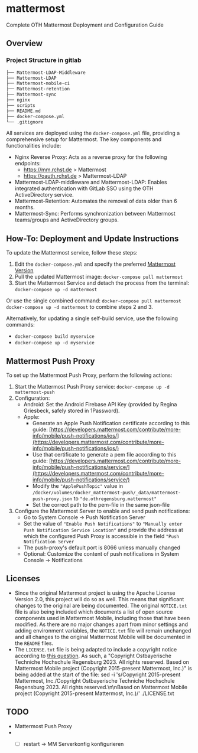 # mattermost
Complete OTH Mattermost Deployment and Configuration Guide
## Overview

### Project Structure in gitlab
```markdown
├── Mattermost-LDAP-Middleware
├── Mattermost-LDAP
├── Mattermost-mobile-ci
├── Mattermost-retention
├── Mattermost-sync
├── nginx
├── scripts
├── README.md
├── docker-compose.yml
└── .gitignore
```

All services are deployed using the `docker-compose.yml` file, providing a comprehensive setup for Mattermost. The key components and functionalities include:
- Nginx Reverse Proxy: Acts as a reverse proxy for the following endpoints:
    - https://mm.rchst.de > Mattermost
    - https://oauth.rchst.de > Mattermost-LDAP
- Mattermost-LDAP-middleware and Mattermost-LDAP:  Enables integrated authentication with GitLab SSO using the OTH ActiveDirectory service.
- Mattermost-Retention: Automates the removal of data older than 6 months.
- Mattermost-Sync: Performs synchronization between Mattermost teams/groups and ActiveDirectory groups.

## How-To: Deployment and Update Instructions
To update the Mattermost service, follow these steps:
1. Edit the `docker-compose.yml` and specify the preferred [Mattermost Version](https://docs.mattermost.com/install/self-managed-changelog.html)
2. Pull the updated Mattermost image: `docker-compose pull mattermost`
3. Start the Mattermost Service and detach the process from the terminal: `docker-compose up -d mattermost`

Or use the single combined command: `docker-compose pull mattermost docker-compose up -d mattermost` to combine steps 2 and 3.

Alternatively, for updating a single self-build service, use the following commands:
- `docker-compose build myservice`
- `docker-compose up -d myservice`

## Mattermost Push Proxy

To set up the Mattermost Push Proxy, perform the following actions:

1. Start the Mattermost Push Proxy service: `docker-compose up -d mattermost-push`
2. Configuration:
    - Android: Set the Android Firebase API Key (provided by Regina Griesbeck, safely stored in 1Password).
    - Apple:
        - Generate an Apple Push Notification certificate according to this guide: [https://developers.mattermost.com/contribute/more-info/mobile/push-notifications/ios/](https://developers.mattermost.com/contribute/more-info/mobile/push-notifications/ios/)
        - Use that certificate to generate a pem file according to this guide: [https://developers.mattermost.com/contribute/more-info/mobile/push-notifications/service/](https://developers.mattermost.com/contribute/more-info/mobile/push-notifications/service/)
        - Modify the `"ApplePushTopic"` value in `/docker/volumes/docker_mattermost-push/_data/mattermost-push-proxy.json` to `"de.othregensburg.mattermost"`
        - Set the correct path to the pem-file in the same json-file
3. Configure the Mattermost Server to enable and send push notifications:
    - Go to System Console -> Push Notification Server
    - Set the value of `"Enable Push Notifications"` to  `"Manually enter Push Notification Service Location"` and provide the address at which the configured Push Proxy is accessible in the field `"Push Notification Server`
    - The push-proxy's default port is 8066 unless manually changed
    - Optional: Customize the content of push notifications in System Console -> Notifications

## Licenses
- Since the original Mattermost project is using the Apache License Version 2.0, this project will do so as well. This means that significant changes to the original are being documented. The original `NOTICE.txt` file is also being included which documents a list of open source components used in Mattermost Mobile, including those that have been modified. As there are no major changes apart from minor settings and adding environment variables, the `NOTICE.txt` file will remain unchanged and all changes to the original Mattermost Mobile will be documented in the `README` files.
- The `LICENSE.txt` file is being adapted to include a copyright notice according to [this question](https://opensource.stackexchange.com/questions/7300/copyright-notice-in-the-file-header-apache-v2-license). As such, a "Copyright Ostbayerische Techniche Hochschule Regensburg 2023. All rights reserved. Based on Mattermost Mobile project (Copyright 2015-present Mattermost, Inc.)" is being added at the start of the file:
sed -i 's/Copyright 2015-present Mattermost, Inc./Copyright Ostbayerische Techniche Hochschule Regensburg 2023. All rights reserved.\n\nBased on Mattermost Mobile project (Copyright 2015-present Mattermost, Inc.)/' ./LICENSE.txt


## TODO
- Mattermost Push Proxy
-  - [ ] restart -> MM Serverkonfig konfigurieren

